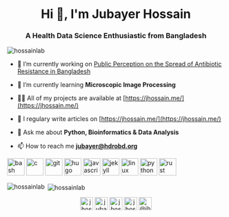 <h1 align="center">Hi 👋, I'm Jubayer Hossain</h1>
<h3 align="center">A Health Data Science Enthusiastic from Bangladesh</h3>

<p align="left"> <img src="https://komarev.com/ghpvc/?username=hossainlab" alt="hossainlab" /> </p>

- 🔭 I’m currently working on [Public Perception on the Spread of Antibiotic Resistance in Bangladesh](https://github.com/hdro/Antibiotics-Registance)

- 🌱 I’m currently learning **Microscopic Image Processing**

- 👨‍💻 All of my projects are available at [https://jhossain.me/](https://jhossain.me/)

- 📝 I regulary write articles on [https://jhossain.me/](https://jhossain.me/)

- 💬 Ask me about **Python, Bioinformatics & Data Analysis**

- 📫 How to reach me **jubayer@hdrobd.org**

<p align="left"><img src="https://www.vectorlogo.zone/logos/gnu_bash/gnu_bash-icon.svg" alt="bash" width="40" height="40"/> <img src="https://devicons.github.io/devicon/devicon.git/icons/c/c-original.svg" alt="c" width="40" height="40"/> <img src="https://www.vectorlogo.zone/logos/git-scm/git-scm-icon.svg" alt="git" width="40" height="40"/> <img src="https://api.iconify.design/logos-hugo.svg" alt="hugo" width="40" height="40"/> <img src="https://devicons.github.io/devicon/devicon.git/icons/javascript/javascript-original.svg" alt="javascript" width="40" height="40"/> <img src="https://www.vectorlogo.zone/logos/jekyllrb/jekyllrb-icon.svg" alt="jekyll" width="40" height="40"/> <img src="https://devicons.github.io/devicon/devicon.git/icons/linux/linux-original.svg" alt="linux" width="40" height="40"/> <img src="https://devicons.github.io/devicon/devicon.git/icons/python/python-original.svg" alt="python" width="40" height="40"/> <img src="https://devicons.github.io/devicon/devicon.git/icons/rust/rust-plain.svg" alt="rust" width="40" height="40"/></p><p><img align="left" src="https://github-readme-stats.vercel.app/api/top-langs/?username=hossainlab&layout=compact&hide=html" alt="hossainlab" /></p>

<p>&nbsp;<img align="center" src="https://github-readme-stats.vercel.app/api?username=hossainlab&show_icons=true" alt="hossainlab" /></p>

<p align="center">
<a href="https://twitter.com/jhossain28" target="blank"><img align="center" src="https://cdn.jsdelivr.net/npm/simple-icons@3.0.1/icons/twitter.svg" alt="jhossain28" height="30" width="30" /></a>
<a href="https://linkedin.com/in/jubayer28" target="blank"><img align="center" src="https://cdn.jsdelivr.net/npm/simple-icons@3.0.1/icons/linkedin.svg" alt="jubayer28" height="30" width="30" /></a>
<a href="https://kaggle.com/jhossain" target="blank"><img align="center" src="https://cdn.jsdelivr.net/npm/simple-icons@3.0.1/icons/kaggle.svg" alt="jhossain" height="30" width="30" /></a>
<a href="https://fb.com/jhossain28" target="blank"><img align="center" src="https://cdn.jsdelivr.net/npm/simple-icons@3.0.1/icons/facebook.svg" alt="jhossain28" height="30" width="30" /></a>
<a href="https://medium.com/@jhossain28" target="blank"><img align="center" src="https://cdn.jsdelivr.net/npm/simple-icons@3.0.1/icons/medium.svg" alt="@jhossain28" height="30" width="30" /></a>
</p>
